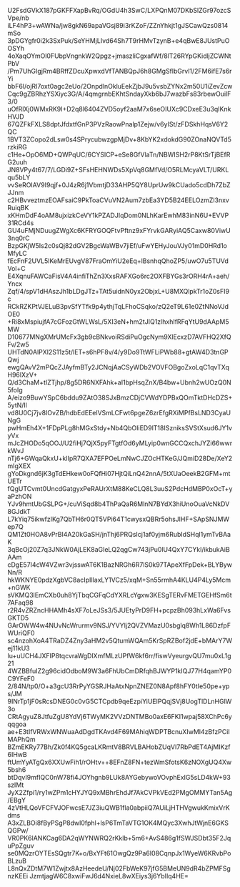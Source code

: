 U2FsdGVkX187pGKFFXapBvRq/OGdU4h3SwC/LXPQnM07DKbSlZGr97ozcSVpe/nb
iLF4hP3+wAWNa/jw8gkN69apaVGsj89i3rKZoF/ZZnYhkjt1gJSCawQzs0814mSo
3pDGYgfr0i2k3SxPuk/SeYHMjLIvd64Sh7T9rHMvTzynB+e4qBwE8JUstPuOOSYh
4oXaqOYmOl0FUbpVngnkW2Qpgz+jmaszliCgxafWf/8lT26RYpGKidljZCWNtPbV
/Pm7UhGIgjRm4BRffZDcuXpwxdVfTANBQpJ6h8GMgSflbGrvl1/2FM6ifE7s6rYi
bbF6l/ojRI7oxt0agc2eUo/2OnpdlnOkluEekZjbJ9u5vsbZYNx2m50U1iZevZcw
Cqc9gZBRhzYSXiyc3G/A/4qmgrnbEKhtSndayXkb6bJ7wazbFs83rbewOuilF3/0
uOfRlXj0WMxRK9I+D2q8l6404ZVD5oyf2aaM7x6seOIUXc9CDxeE3u3qIKnkHVJD
67QZFkFXLS8dptJfdxtfGnP3PVzRaowPnalp1Zejw/v6yISt/zFDSkhHqsV6Y2QC
1BVT3ZCopo2dLsw0s4SPrycubwzgpMjDv+8KbYK2xdokdG90ZOnaNQVTd5rzkiRG
c1He+OpO6MD+QWPqUC/6CYSlCP+eSe8GfVlaTn/NBWISH2rP8KtSrTjBEfRG2uuh
JN8VPy4t67/7/LGDi9Z+SFsHEHNWDs5XpVq8GMfVd/O5RLMcyaVLT/URKLqu5bLY
vvSeROIAV9I9qjf+0J4zR6j1VbmtjD33AHP5QY8UprUw9kCUado5cdDh7ZbZJJnm
c2HBvveztmzEOAFsaiC9PkToaCVuVN2Aum7zbEa3YD5B24EELOzmZl3nxvRuiqBK
xKHmDdF4oAM8ujxizkCeVY1kPZADJIqDom0NLhKarEwhM83inN6U+EVVP31RCd4s
GU4uFMjNDuugZWgXc6KFRYGOQFtvPftnz9xFYrvkGARyiAQ5Caxw80ViwU3nq0rC
BzpGKjW5Is2c0sQj82dGV2BgcWaWBv7jiEf/uFwYEHyJouVJy01mD0HRd1oMfyLC
fEcFnF2UVL5lKeMrEUvgV87FraOmYiU2eEq+lBsnhqQhoZP5/uwO7u5TUVdVol+C
E4XqnuFAWCaFisV4A4infiThZn3XxsRAFXGo6rc2OXFBYGs3rORH4rA+aeh/Yncx
Zqf/4/spV1dHAszJh1bLDgJTz+TAt5uidnN0yx2ObjxL+U8MXQlpkTr1oZ0sFI9c
RCkRZKPtVJELuB3pvSfYTfk9p4ythjTqLFhoCSqko/zQ2eT9L61e0ZtNNoVJdOE0
+Ri8xMspiujfA7cGFozGtWLWsL/5XI3eN+hm2tJIQ1zlhxhIfRFqYtU9dAApM5MW
D10677MNgXMrUMcFx3gb9cBNkvoiRSdiPuOgcNym9XlEcxzD7AVFHQ2XfQFv/2w5
UHTdN0AlPXI2S11z5t/lET+s6hPF8v/4/y9Do9TtWFLiPWb88+gtAW4D3tnGPQwj
ewgQAvV2mPQcZJAyfmBTy2JCNqjAaCSyWDb2VOVFOBgoZxoLqC1qvTXqH96lXzV+
Q/d3ChaM+tIZTjhp/8g5DR6NXFAhk+aI1bpHsqZnX/B4bw+Ubnh2wUOzQ0N5foIg
A/eizo9BuwYSpC6bddu9ZAtO38SJxBmzCDjCVWdYDPBxQOmTktDHcDZS+5ytN/Il
vd8U0Cj7jv8IOvZB/hdbEdEEelVSmLCFwt6pgeZ6zrEfgRXiMPfBsLND3CyaUNgG
pwHmEh4X+1FDpPLg8hMGxStdy+Nb4QbOIiED9lT18ISzniksSVStXsud6JY1vyVx
mJcZHODo5qOOJ/U2fiHj7QjX5pyFTgtfOd6yMLyip0wnGCCQxchJYZi66wwrkWvJ
nTj6+GWqaQkxU+klIpR7QXA7EFPOeLmNwCJZOcHTKeG/JQmiD28De/XeY2mIgXEX
gYoDkgnd6jK3gTdEHkew0oFQfHi07HjtQiLnQ42nnA/5tXUaOeekB2GFM+mtUETr
fQgUTCvmt0UncdGatgyxPeRAUrXtM88KeCLQ8L3uuS2PdcHdMBP0xOcT+yaPzhON
YJv9hmtUbGSLPG+/cuViSqd8b4ThPaQaR6MlnN7BYdX3hiUnoOuaVcNkDV8GJdkT
L7kYiq75ikwfzIKg7QbTH6r0QT5VPi64T1cwysxQBRr5ohsJlHF+SApSNJMWep7Q
QM1Zt0HOA8vPrBl4A20kGaSH/jnThj6PRQsIcj1af0yjm6RubIdSHql1ymTvBAaK
3qBcOj20Z7q3JNkW0AjLEK8aGIeLQ2qgCw743jPu0lU4QxY7CYkl/ikbukAiBAAm
cDgE57I4cW4VZwr3vjsswAT6K1BazNRGh6R7lS0k97TApeXfFpDek+BLYBywNn/R
hkWKNYE0pdzXgbVC8acIpIlIaxLY1VCz5/xqM+Sn55rmhA4KLU4P4Ly5Mcm+nGWK
sVKMQ3lEmCXb0uh8YjTbqCGFqCdYXRLcYgxw3KESgTERvFMETGEHfSm6t7AFaq98
r2R4vZRZncHHAMh4sXF7oLeJSs3/5JUEtyPrD9FH+pcpzBh093hLxWa6FvsGKTD5
GArOWW4w4NUvNcWrurmv9NSJ/YVYIj2QVZVMazU0sbglq8Wh1L86DzfpFWUriQF0
sc4nzohXoA4TRaDZ4Zny3aHM2v5QtumWQAm5KrSpRZBof2jdE+bMArY7Wej11kU3
lu+uUCH4JXFIP8tqcvraWgDlXmfMLzUPfW6kf6rr/fiswVyeurgvQU7mu0xL1g21
4WZBBfuIZ2g96cidOdboM9W3a6FhUbCmDRfqhBJWYP1kIQJ77H4qamYP0C9YFeF0
2/84N/tp0/O+a3gcU3RrPyYGSRJHaAtxNpnZNEZ0N8Apf8hFY0tIe50pe+yps/JM
9INrTp1jF0sRcsDNEG0c0vG5CTCpdb9qeEzpiYiUElPQqjSVj8UogTlDLnHGlW3o
CRtAgyuZ8JtfuZgU8YdVj6TWyMK2VVzDNTMBo0axE6FKI1wpaj58XChPc6yqqgoa
ae+E3tIfVRWxWNWuaAdDgdTKAvd4F69MAhiqWDPTBcnuXIwMl4zBfzPCiIMAPhQm
BZmEKRy77Bh/Zk0f4KQ5gcaLKRmtV8BRVLBAHobZUqVI7RbPdET4AjMIKzf6IHwB
ftUmYyATgQx6XXUwFih1/rOHtv++8EFnZ8FN+tezWmSfotsK6zNOXgUQ4Xw5bsh6
btDqvI9mfIQC0nW78fi4JOYhgnb9LUk8AYGebywoVOvphExIG5sLD4kW+93szIMt
JyX2Zfpi1/ry1wZPm1cHYJYQ9xMBhrEhdJf7AkCVPkVEd2PMgOMMYTan5Ag/EBgY
4zVtHLQoVFCFVJOFwcsE7JZ3iuQWB1fla0abpiiQ7AUiLjHTHVgwukKmixVrKdms
A3xZLBOi8fByPSgP8dwl0fphl+lsP6TmTaVTG1OK4MQyc3XwhJtWjnE6GKSQGPw/
VR0PK6lANKCag6DA2qWYNWRQ2rKklb+5m6+AvS486g1fSWJSDbt35F2JquPpZguv
se0MQzrOYTEsSQgtr7K+o/BxYFt61OwgQz9Pa6I08CqnpJx1WyeW6KRvbPoBLzuB
L8nQxZDtM7W1Zwjtx8AzHeedeU/Nj02FbWeK97jfG5BMeUN9dR4bZPMFSgnzKEEi
JzmtjagW6C8xwiFwJ6d4NxieL8wXEiys3j6YbIlq4HE=
